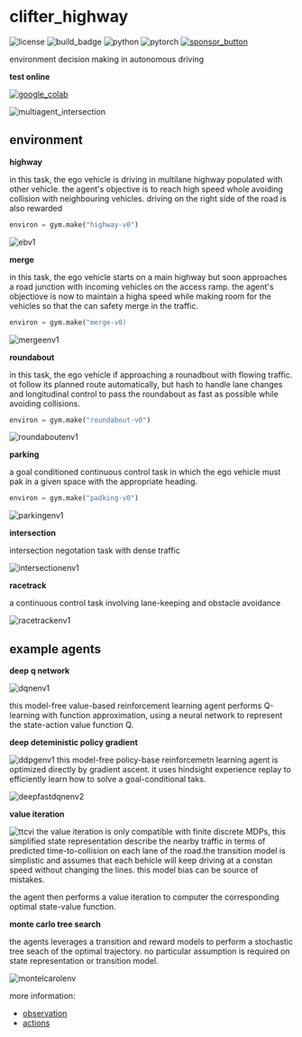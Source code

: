 # clifter_highway
![license](https://img.shields.io/github/license/slowy07/clifter_highway?logo=github&style=for-the-badge)
![build_badge](https://img.shields.io/github/workflow/status/slowy07/clifter_highway/build?logo=github&style=for-the-badge)
![python](https://img.shields.io/badge/Python-3776AB?style=for-the-badge&logo=python&logoColor=white)
![pytorch](https://img.shields.io/badge/PyTorch-EE4C2C?style=for-the-badge&logo=PyTorch&logoColor=white)
[![sponsor_button](https://img.shields.io/badge/sponsor-30363D?style=for-the-badge&logo=GitHub-Sponsors&logoColor=#white)](https://saweria.co/slowy07)


environment decision making in autonomous driving

**test online**

[![google_colab](https://img.shields.io/badge/Colab-F9AB00?style=for-the-badge&logo=googlecolab&color=525252)](https://colab.research.google.com/drive/1owsJCTwjg92_2J0WDE-f-s_8jNvN9lgb?usp=sharing)

![multiagent_intersection](documentation/output_dat/intersection_multi_agent.gif)


## environment

**highway**


in this task, the ego vehicle is driving in multilane highway populated with other vehicle. the agent's objective is to reach high speed whole avoiding collision with neighbouring vehicles. driving on the right side of the road is also rewarded
```python
environ = gym.make("highway-v0")
```

![ebv1](output/highway.gif)


**merge**


in this task, the ego vehicle starts on a main highway but soon approaches a road junction with incoming vehicles on the access ramp. the agent's objectiove is now to maintain a higha speed while making room for the vehicles so that the can safety merge in the traffic.

```python
environ = gym.make("merge-v0)
```

![mergeenv1](output/merge-env.gif)

**roundabout**


in this task, the ego vehicle if approaching a rounadbout with flowing traffic. ot follow its planned route automatically, but hash to handle lane changes and longitudinal control to pass the roundabout as fast as possible while avoiding collisions.


```python
environ = gym.make("roundabout-v0")
```
![roundaboutenv1](output/roundabout-env.gif)


**parking**

a goal conditioned continuous control task in which the ego vehicle must pak in a given space with the appropriate heading.

```python
environ = gym.make("padking-v0")
```

![parkingenv1](output/parking-env.gif)


**intersection**

intersection negotation task with dense traffic

![intersectionenv1](output/intersection-env.gif)


**racetrack**

a continuous control task involving lane-keeping and obstacle avoidance

![racetrackenv1](output/racetrack-env.gif)


## example agents

**deep q network**

![dqnenv1](output/dqn.gif)

this model-free value-based reinforcement learning agent performs Q-learning with function approximation, using a neural network to represent the state-action value function Q.

**deep deteministic policy gradient**

![ddpgenv1](output/ddpg.gif)
this model-free policy-base reinforcemetn learning agent is optimized directly by gradient ascent. it uses hindsight experience replay to efficiently learn how to solve a goal-conditional taks.

![deepfastdqnenv2](documentation/output_dat/highway_fast_dqn.gif)

**value iteration**

![ttcvi](output/ttcvi.gif)
the value iteration is only compatible with finite discrete MDPs, this simplified state representation describe the nearby traffic in terms of predicted time-to-collision on each lane of the road.the transition model is simplistic and assumes that each behicle will keep driving at a constan speed without changing the lines. this model bias can be source of mistakes.

the agent then performs a value iteration to computer the corresponding optimal state-value function.

**monte carlo tree search**

the agents leverages a transition and reward models to perform a stochastic tree seach of the optimal trajectory. no particular assumption is required on state representation or transition model.

![montelcarolenv](output/mcts.gif)


more information:
- [observation](documentation/observation.md)
- [actions](documentation/actions.md)